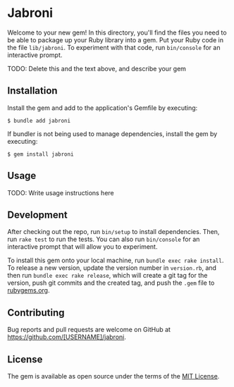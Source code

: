 # Jabroni

Welcome to your new gem! In this directory, you'll find the files you need to be able to package up your Ruby library into a gem. Put your Ruby code in the file `lib/jabroni`. To experiment with that code, run `bin/console` for an interactive prompt.

TODO: Delete this and the text above, and describe your gem

## Installation

Install the gem and add to the application's Gemfile by executing:

    $ bundle add jabroni

If bundler is not being used to manage dependencies, install the gem by executing:

    $ gem install jabroni

## Usage

TODO: Write usage instructions here

## Development

After checking out the repo, run `bin/setup` to install dependencies. Then, run `rake test` to run the tests. You can also run `bin/console` for an interactive prompt that will allow you to experiment.

To install this gem onto your local machine, run `bundle exec rake install`. To release a new version, update the version number in `version.rb`, and then run `bundle exec rake release`, which will create a git tag for the version, push git commits and the created tag, and push the `.gem` file to [rubygems.org](https://rubygems.org).

## Contributing

Bug reports and pull requests are welcome on GitHub at https://github.com/[USERNAME]/jabroni.

## License

The gem is available as open source under the terms of the [MIT License](https://opensource.org/licenses/MIT).
